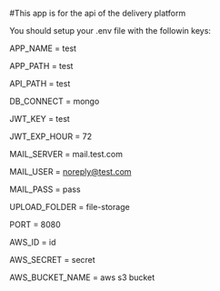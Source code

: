 #This app is for the api of the delivery platform 

You should setup your .env file with the followin keys:

APP_NAME = test

APP_PATH = test

API_PATH = test

DB_CONNECT = mongo

JWT_KEY = test

JWT_EXP_HOUR = 72

MAIL_SERVER = mail.test.com

MAIL_USER = noreply@test.com

MAIL_PASS = pass

UPLOAD_FOLDER = file-storage

PORT = 8080

AWS_ID = id

AWS_SECRET = secret

AWS_BUCKET_NAME = aws s3 bucket

